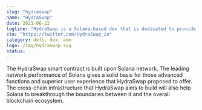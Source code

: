```yaml
---
slug: "hydraswap"
name: "HydraSwap"
date: 2021-06-22
logline: "HydraSwap is a Solana-based dex that is dedicated to provide users with CEX-level trading experience, supported by game changing HMM core, cross-chain technologies and powerful multi-module components."
cta: "https://twitter.com/HydraSwap_io"
category: defi, dex, amm
logo: /img/hydraswap.svg
status:
---
```


The HydraSwap smart contract is built upon Solana network. The leading network performance of Solana gives a solid basis for those advanced functions and superior user experience that HydraSwap proposed to offer. The cross-chain infrastructure that HydraSwap aims to build will also help Solana to breakthrough the boundaries between it and the overall blockchain ecosystem.
